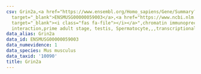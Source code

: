 ```yaml
---
csv: Grin2a,<a href="https://www.ensembl.org/Homo_sapiens/Gene/Summary?db=core;g=ENSMUSG00000059003"
  target="_blank">ENSMUSG00000059003</a>,<a href="https://www.ncbi.nlm.nih.gov/pubmed/25450459"
  target="_blank"><i class="fas fa-file"></i></a>",chromatin immunoprecipitation assay,direct
  interaction,prime adult stage, testis, Spermatocyte,,,transcriptional regulation,
data_alias: Grin2a
data_id: ENSMUSG00000059003
data_numevidence: 1
data_species: Mus musculus
data_taxid: '10090'
title: Grin2a
---
```

